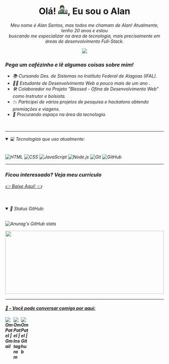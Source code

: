 <h1 align="center">Olá! <img src="img/carinha-pc.png" width="30px">, Eu sou o Alan </h1>


<p align="center">
  <em>
    Meu nome é Alan Santos, mas todos me chamam de Alan! Atualmente, tenho 20 anos e estou
    <br>
    buscando me especializar na área de tecnologia, mais precisamente em áreas de desenvolvimento Full-Stack.
  <br>
</p>

<p align="center">
  <img src="https://media.tenor.com/MVlE-EW4AuoAAAAi/ben10-cann.gif" width="100px">
</p>

<h3>Pega um cafézinho e lê algumas coisas sobre mim!</h3>

- 📚 Cursando Des. de Sistemas no Instituto Federal de Alagoas (IFAL).
- 👨‍💻 Estudante de Desenvolvimento Web a pouco mais de um ano .
- 🛠️ Colaborador no Projeto "Blessed - Ofina de Desenvolvimento Web" como Instrutor e bolsista.
- 📉 Participei de vários projetos de pesquisa e hackatons obtendo premiações e viagens.
- 💸 Procurando espaço na área da tecnologia.
<br>

---

<details open="">
<summary>
  💻 Tecnologias que uso atualmente:
</summary>
<br>
 <br>
<div>
	<img width="40" src="https://user-images.githubusercontent.com/25181517/192158954-f88b5814-d510-4564-b285-dff7d6400dad.png" alt="HTML" title="HTML"/>
	<img width="40" src="https://user-images.githubusercontent.com/25181517/183898674-75a4a1b1-f960-4ea9-abcb-637170a00a75.png" alt="CSS" title="CSS"/>
	<img width="40" src="https://user-images.githubusercontent.com/25181517/117447155-6a868a00-af3d-11eb-9cfe-245df15c9f3f.png" alt="JavaScript" title="JavaScript"/>
	<img width="40" src="https://user-images.githubusercontent.com/25181517/183568594-85e280a7-0d7e-4d1a-9028-c8c2209e073c.png" alt="Node.js" title="Node.js"/>
	<img width="40" src="https://user-images.githubusercontent.com/25181517/192108372-f71d70ac-7ae6-4c0d-8395-51d8870c2ef0.png" alt="Git" title="Git"/>
	<img width="40" src="https://user-images.githubusercontent.com/25181517/192108374-8da61ba1-99ec-41d7-80b8-fb2f7c0a4948.png" alt="GitHub" title="GitHub"/>

</div>

---

<h3>Ficou interessado? Veja meu curriculo</h3>
<a href="https://drive.google.com/uc?export=download&id=14lm5nJvpUezEFCo9PQNAXVbqBqvDY-wQ">
  <p>👉 Baixe Aqui! 👈</p>
</a>

<br>
 <br>
</details>

<details open="">
  <summary>📔 Status GitHub:</summary>
  <br>
  <p>
    <img src="https://github-readme-stats.vercel.app/api?username=Alanz0ka&theme=dracula&show_icons=true" alt="Anurag's GitHub stats">
  </p>

  <div>
    <a href="https://github.com/DavidFerreiraa">
    <img height="200em" width="100%" src="https://github-readme-stats.vercel.app/api/top-langs/?username=Alanz0ka&layout=compact&langs_count=7&theme=dracula"/>
  </div>
</details>

---

<h4>📝 - Você pode conversar comigo por aqui:<h4>


<a href="mailto:josealan.santos14@gmail.com">
  <img align="left" alt="Om Patel | Gmail" width="26px" src="https://www.vectorlogo.zone/logos/gmail/gmail-icon.svg" />
</a>
<a href="https://www.instagram.com/lanzoka.dev/">
  <img align="left" alt="Om Patel | Instagram" width="24px" src="https://www.vectorlogo.zone/logos/instagram/instagram-icon.svg" />
</a>
<a href="https://github.com/Alanz0ka">
  <img align="left" alt="Om Patel | Github" width="26px" src="https://www.vectorlogo.zone/logos/github/github-tile.svg" />
</a>
<br>
  
